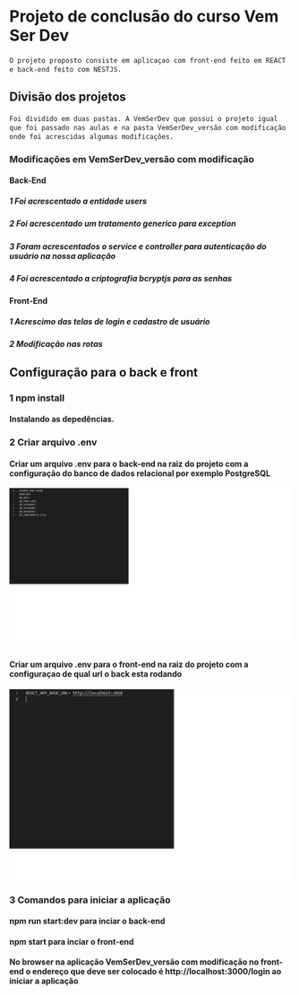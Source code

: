 # Projeto de conclusão do curso Vem Ser Dev

    O projeto proposto consiste em aplicaçao com front-end feito em REACT e back-end feito com NESTJS.

## Divisão dos projetos

    Foi dividido em duas pastas. A VemSerDev que possui o projeto igual que foi passado nas aulas e na pasta VemSerDev_versão com modificação onde foi acrescidas algumas modificações.

### Modificações em VemSerDev_versão com modificação

#### Back-End

##### 1 Foi acrescentado a entidade users
##### 2 Foi acrescentado um tratamento generico para exception
##### 3 Foram acrescentados o service e controller para autenticação do usuário na nossa aplicação
##### 4 Foi acrescentado a criptografia bcryptjs para as senhas

#### Front-End

##### 1 Acrescimo das telas de login e cadastro de usuário
##### 2 Modificação nas rotas

## Configuração para o back e front

### 1 npm install

#### Instalando as depedências.

### 2 Criar arquivo .env

#### Criar um arquivo .env para o back-end na raiz do projeto com a configuração do banco de dados relacional por exemplo PostgreSQL

![plot](/.env-back-end.png)

#### Criar um arquivo .env para o front-end na raiz do projeto com a configuraçao de qual url o back esta rodando

![plot](/.env-front-end.png)


### 3 Comandos para iniciar a aplicação

#### npm run start:dev para inciar o back-end

#### npm start para inciar o front-end

#### No browser na aplicação VemSerDev_versão com modificação no front-end o endereço que deve ser colocado é http://localhost:3000/login ao iniciar a aplicação

